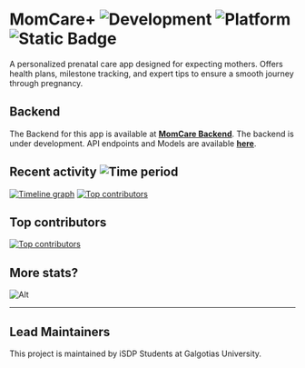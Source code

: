 # MomCare+ ![Development](https://img.shields.io/badge/Development-Active-brightgreen) ![Platform](https://img.shields.io/badge/Platform-iOS-blue) ![Static Badge](https://img.shields.io/badge/Active%20Branch-%22main%22-blue)

A personalized prenatal care app designed for expecting mothers. Offers health plans, milestone tracking, and expert tips to ensure a smooth journey through pregnancy. 

## Backend

The Backend for this app is available at [**MomCare Backend**](https://github.com/rtk-rnjn/MomCare-Backend). The backend is under development. API endpoints and Models are available [**here**](http://13.233.139.216:8000/redoc).

## Recent activity ![Time period](https://images.repography.com/25054784/rtk-rnjn/MomCare/recent-activity/d_D3o-VDDJnHI9-hjjvEbS2um2kp12DRivDQyBd2JqQ/KtnIJK2CGfUOVVO-vymBCZZTUtpe331ZbOo77VIhu2Y_badge.svg)
[![Timeline graph](https://images.repography.com/25054784/rtk-rnjn/MomCare/recent-activity/d_D3o-VDDJnHI9-hjjvEbS2um2kp12DRivDQyBd2JqQ/KtnIJK2CGfUOVVO-vymBCZZTUtpe331ZbOo77VIhu2Y_timeline.svg)](https://github.com/rtk-rnjn/MomCare/commits)
[![Top contributors](https://images.repography.com/25054784/rtk-rnjn/MomCare/recent-activity/d_D3o-VDDJnHI9-hjjvEbS2um2kp12DRivDQyBd2JqQ/KtnIJK2CGfUOVVO-vymBCZZTUtpe331ZbOo77VIhu2Y_users.svg)](https://github.com/rtk-rnjn/MomCare/graphs/contributors)


## Top contributors
[![Top contributors](https://images.repography.com/25054784/rtk-rnjn/MomCare/top-contributors/d_D3o-VDDJnHI9-hjjvEbS2um2kp12DRivDQyBd2JqQ/KtnIJK2CGfUOVVO-vymBCZZTUtpe331ZbOo77VIhu2Y_table.svg)](https://github.com/rtk-rnjn/MomCare/graphs/contributors)


## More stats?

![Alt](https://repobeats.axiom.co/api/embed/b1bae23496c5d73f5f4a63e03c6cca7de9836f31.svg "Repobeats analytics image")

---

## Lead Maintainers

This project is maintained by iSDP Students at Galgotias University.
